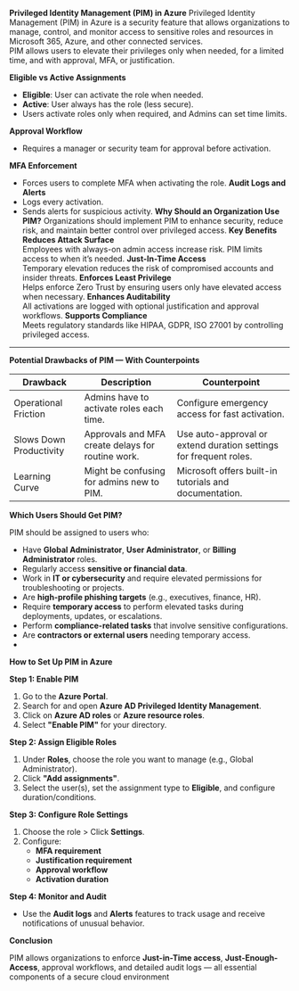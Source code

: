 **Privileged Identity Management (PIM) in Azure**
Privileged Identity Management (PIM) in Azure is a security feature that allows organizations to manage, control, and monitor access to sensitive roles and resources in Microsoft 365, Azure, and other connected services.  
PIM allows users to elevate their privileges only when needed, for a limited time, and with approval, MFA, or justification.

**Eligible vs Active Assignments**
- **Eligible**: User can activate the role when needed.  
- **Active**: User always has the role (less secure).  
- Users activate roles only when required, and Admins can set time limits.

**Approval Workflow**
- Requires a manager or security team for approval before activation.

**MFA Enforcement**
- Forces users to complete MFA when activating the role.
**Audit Logs and Alerts**
- Logs every activation.  
- Sends alerts for suspicious activity.
**Why Should an Organization Use PIM?**
Organizations should implement PIM to enhance security, reduce risk, and maintain better control over privileged access.
**Key Benefits**
**Reduces Attack Surface**  
  Employees with always-on admin access increase risk. PIM limits access to when it’s needed.
**Just-In-Time Access**  
  Temporary elevation reduces the risk of compromised accounts and insider threats.
**Enforces Least Privilege**  
  Helps enforce Zero Trust by ensuring users only have elevated access when necessary.
**Enhances Auditability**  
  All activations are logged with optional justification and approval workflows.
**Supports Compliance**  
  Meets regulatory standards like HIPAA, GDPR, ISO 27001 by controlling privileged access.

---

**Potential Drawbacks of PIM — With Counterpoints**

| **Drawback**             | **Description**                                                           | **Counterpoint**                                                          |
|--------------------------|---------------------------------------------------------------------------|---------------------------------------------------------------------------|
| Operational Friction     | Admins have to activate roles each time.                                  | Configure emergency access for fast activation.                          |
| Slows Down Productivity  | Approvals and MFA create delays for routine work.                         | Use auto-approval or extend duration settings for frequent roles.        |
| Learning Curve           | Might be confusing for admins new to PIM.                                 | Microsoft offers built-in tutorials and documentation.                   |

**Which Users Should Get PIM?**

PIM should be assigned to users who:

- Have **Global Administrator**, **User Administrator**, or **Billing Administrator** roles.  
- Regularly access **sensitive or financial data**.  
- Work in **IT or cybersecurity** and require elevated permissions for troubleshooting or projects.  
- Are **high-profile phishing targets** (e.g., executives, finance, HR).  
- Require **temporary access** to perform elevated tasks during deployments, updates, or escalations.  
- Perform **compliance-related tasks** that involve sensitive configurations.  
- Are **contractors or external users** needing temporary access.
- 
**How to Set Up PIM in Azure**

**Step 1: Enable PIM**

1. Go to the **Azure Portal**.  
2. Search for and open **Azure AD Privileged Identity Management**.  
3. Click on **Azure AD roles** or **Azure resource roles**.  
4. Select **"Enable PIM"** for your directory.

**Step 2: Assign Eligible Roles**

1. Under **Roles**, choose the role you want to manage (e.g., Global Administrator).  
2. Click **"Add assignments"**.  
3. Select the user(s), set the assignment type to **Eligible**, and configure duration/conditions.

**Step 3: Configure Role Settings**

1. Choose the role > Click **Settings**.  
2. Configure:  
   - **MFA requirement**  
   - **Justification requirement**  
   - **Approval workflow**  
   - **Activation duration**

**Step 4: Monitor and Audit**

- Use the **Audit logs** and **Alerts** features to track usage and receive notifications of unusual behavior.

**Conclusion**

PIM allows organizations to enforce **Just-in-Time access**, **Just-Enough-Access**, approval workflows, and detailed audit logs — all essential components of a secure cloud environment
